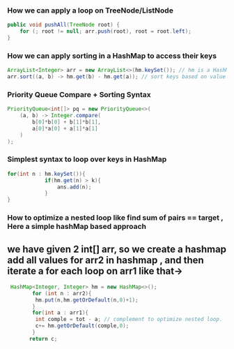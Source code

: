 ### How we can apply a loop on TreeNode/ListNode

```java
public void pushAll(TreeNode root) {
    for (; root != null; arr.push(root), root = root.left);
}
```
### How we can apply sorting in a HashMap to access their keys

```java
ArrayList<Integer> arr = new ArrayList<>(hm.keySet()); // hm is a HashMap
arr.sort((a, b) -> hm.get(b) - hm.get(a)); // sort keys based on value (descending)
```
### Priority Queue Compare + Sorting Syntax

```java
PriorityQueue<int[]> pq = new PriorityQueue<>(
    (a, b) -> Integer.compare(
        b[0]*b[0] + b[1]*b[1],
        a[0]*a[0] + a[1]*a[1]
    )
);
```
### Simplest syntax to loop over keys in HashMap
```java
for(int n : hm.keySet()){
            if(hm.get(n) > k){
                ans.add(n);
            }
}
```
### How to optimize a nested loop like find sum of pairs == target , Here a simple hashMap based approach 
##  we have given 2 int[] arr, so we create a hashmap add all values for arr2 in hashmap , and then iterate a for each loop on arr1 like that->
```java
 HashMap<Integer, Integer> hm = new HashMap<>();
        for (int n : arr2){
         hm.put(n,hm.getOrDefault(n,0)+1);
        }
        for(int a : arr1){
         int comple = tot - a; // complement to optimize nested loop.
         c+= hm.getOrDefault(comple,0);
        }
       return c;
```
